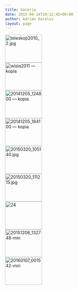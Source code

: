 ```yaml
---
title: Galeria
date: 2015-04-14T10:12:45+00:00
author: Adrian Karalus
layout: page
---
```

<!-- index.php -->

<div
	class="ngg-galleryoverview ngg-ajax-pagination-none"
	id="ngg-gallery-224-1">
  <!-- Thumbnails -->
  
  <div id="ngg-image-0" class="ngg-gallery-thumbnail-box" >
    <div class="ngg-gallery-thumbnail">
      <a href="/blog/assets/content/gallery/teleskop2010_2.jpg"
               title=""
               data-src="/blog/assets/content/gallery/teleskop2010_2.jpg"
               data-thumbnail="/blog/assets/content/gallery/thumbs/thumbs_teleskop2010_2.jpg"
               data-image-id="6"
               data-title="teleskop2010_2.jpg"
               data-description=""
               data-image-slug="teleskop2010_2-jpg"
               class="ngg-fancybox" rel="224"> <img
                    title="teleskop2010_2.jpg"
                    alt="teleskop2010_2.jpg"
                    src="/blog/assets/content/gallery/thumbs/thumbs_teleskop2010_2.jpg"
                    width="120"
                    height="90"
                    style="max-width:100%;"
 /> </a>
    </div>
  </div>
  
  <div id="ngg-image-1" class="ngg-gallery-thumbnail-box" >
    <div class="ngg-gallery-thumbnail">
      <a href="/blog/assets/content/gallery/wisla2011-kopia.jpg"
               title=""
               data-src="/blog/assets/content/gallery/wisla2011-kopia.jpg"
               data-thumbnail="/blog/assets/content/gallery/thumbs/thumbs_wisla2011-kopia.jpg"
               data-image-id="17"
               data-title="wisla2011 — kopia"
               data-description=""
               data-image-slug="wisla2011-kopia-1"
               class="ngg-fancybox" rel="224"> <img
                    title="wisla2011 — kopia"
                    alt="wisla2011 — kopia"
                    src="/blog/assets/content/gallery/thumbs/thumbs_wisla2011-kopia.jpg"
                    width="120"
                    height="90"
                    style="max-width:100%;"
 /> </a>
    </div>
  </div>
  
  <div id="ngg-image-2" class="ngg-gallery-thumbnail-box" >
    <div class="ngg-gallery-thumbnail">
      <a href="/blog/assets/content/gallery/20141205_124800-kopia.jpg"
               title=""
               data-src="/blog/assets/content/gallery/20141205_124800-kopia.jpg"
               data-thumbnail="/blog/assets/content/gallery/thumbs/thumbs_20141205_124800-kopia.jpg"
               data-image-id="15"
               data-title="20141205_124800 — kopia"
               data-description=""
               data-image-slug="20141205_124800-kopia-1"
               class="ngg-fancybox" rel="224"> <img
                    title="20141205_124800 — kopia"
                    alt="20141205_124800 — kopia"
                    src="/blog/assets/content/gallery/thumbs/thumbs_20141205_124800-kopia.jpg"
                    width="120"
                    height="90"
                    style="max-width:100%;"
 /> </a>
    </div>
  </div>
  
  <div id="ngg-image-3" class="ngg-gallery-thumbnail-box" >
    <div class="ngg-gallery-thumbnail">
      <a href="/blog/assets/content/gallery/20141205_164100-kopia.jpg"
               title=""
               data-src="/blog/assets/content/gallery/20141205_164100-kopia.jpg"
               data-thumbnail="/blog/assets/content/gallery/thumbs/thumbs_20141205_164100-kopia.jpg"
               data-image-id="16"
               data-title="20141205_164100 — kopia"
               data-description=""
               data-image-slug="20141205_164100-kopia-1"
               class="ngg-fancybox" rel="224"> <img
                    title="20141205_164100 — kopia"
                    alt="20141205_164100 — kopia"
                    src="/blog/assets/content/gallery/thumbs/thumbs_20141205_164100-kopia.jpg"
                    width="120"
                    height="90"
                    style="max-width:100%;"
 /> </a>
    </div>
  </div>
  
  <div id="ngg-image-4" class="ngg-gallery-thumbnail-box" >
    <div class="ngg-gallery-thumbnail">
      <a href="/blog/assets/content/gallery/20150320_105140.jpg"
               title=""
               data-src="/blog/assets/content/gallery/20150320_105140.jpg"
               data-thumbnail="/blog/assets/content/gallery/thumbs/thumbs_20150320_105140.jpg"
               data-image-id="10"
               data-title="20150320_105140.jpg"
               data-description=""
               data-image-slug="20150320_105140-jpg"
               class="ngg-fancybox" rel="224"> <img
                    title="20150320_105140.jpg"
                    alt="20150320_105140.jpg"
                    src="/blog/assets/content/gallery/thumbs/thumbs_20150320_105140.jpg"
                    width="120"
                    height="90"
                    style="max-width:100%;"
 /> </a>
    </div>
  </div>
  
  <div id="ngg-image-5" class="ngg-gallery-thumbnail-box" >
    <div class="ngg-gallery-thumbnail">
      <a href="/blog/assets/content/gallery/20150320_111215.jpg"
               title=""
               data-src="/blog/assets/content/gallery/20150320_111215.jpg"
               data-thumbnail="/blog/assets/content/gallery/thumbs/thumbs_20150320_111215.jpg"
               data-image-id="12"
               data-title="20150320_111215.jpg"
               data-description=""
               data-image-slug="20150320_111215-jpg"
               class="ngg-fancybox" rel="224"> <img
                    title="20150320_111215.jpg"
                    alt="20150320_111215.jpg"
                    src="/blog/assets/content/gallery/thumbs/thumbs_20150320_111215.jpg"
                    width="120"
                    height="90"
                    style="max-width:100%;"
 /> </a>
    </div>
  </div>
  
  <div id="ngg-image-6" class="ngg-gallery-thumbnail-box" >
    <div class="ngg-gallery-thumbnail">
      <a href="/blog/assets/content/gallery/24.jpg"
               title=""
               data-src="/blog/assets/content/gallery/24.jpg"
               data-thumbnail="/blog/assets/content/gallery/thumbs/thumbs_24.jpg"
               data-image-id="14"
               data-title="24"
               data-description=""
               data-image-slug="24"
               class="ngg-fancybox" rel="224"> <img
                    title="24"
                    alt="24"
                    src="/blog/assets/content/gallery/thumbs/thumbs_24.jpg"
                    width="120"
                    height="90"
                    style="max-width:100%;"
 /> </a>
    </div>
  </div>
  
  <div id="ngg-image-7" class="ngg-gallery-thumbnail-box" >
    <div class="ngg-gallery-thumbnail">
      <a href="/blog/assets/content/gallery/20151206_132748-min.jpg"
               title=""
               data-src="/blog/assets/content/gallery/20151206_132748-min.jpg"
               data-thumbnail="/blog/assets/content/gallery/thumbs/thumbs_20151206_132748-min.jpg"
               data-image-id="21"
               data-title="20151206_132748-min"
               data-description=""
               data-image-slug="20151206_132748-min"
               class="ngg-fancybox" rel="224"> <img
                    title="20151206_132748-min"
                    alt="20151206_132748-min"
                    src="/blog/assets/content/gallery/thumbs/thumbs_20151206_132748-min.jpg"
                    width="120"
                    height="90"
                    style="max-width:100%;"
 /> </a>
    </div>
  </div>
  
  <div id="ngg-image-8" class="ngg-gallery-thumbnail-box" >
    <div class="ngg-gallery-thumbnail">
      <a href="/blog/assets/content/gallery/20160107_001542-min.jpg"
               title=""
               data-src="/blog/assets/content/gallery/20160107_001542-min.jpg"
               data-thumbnail="/blog/assets/content/gallery/thumbs/thumbs_20160107_001542-min.jpg"
               data-image-id="20"
               data-title="20160107_001542-min"
               data-description=""
               data-image-slug="20160107_001542-min"
               class="ngg-fancybox" rel="224"> <img
                    title="20160107_001542-min"
                    alt="20160107_001542-min"
                    src="/blog/assets/content/gallery/thumbs/thumbs_20160107_001542-min.jpg"
                    width="120"
                    height="90"
                    style="max-width:100%;"
 /> </a>
    </div>
  </div>
  
  <!-- Pagination -->
  
  <div class='ngg-clear'>
  </div>
</div>